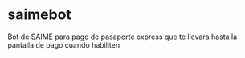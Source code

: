 # saimebot
Bot de SAIME para pago de pasaporte express que te llevara hasta la pantalla de pago cuando habiliten
